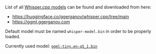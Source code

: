 List of all
[Whisper.cpp models](https://github.com/ggerganov/whisper.cpp/tree/master/models)
can be found and downloaded from here:

- <https://huggingface.co/ggerganov/whisper.cpp/tree/main>
- <https://ggml.ggerganov.com>

Default model must be named `whisper-model.bin` in order to be properly loaded.

Currently used model:
[`ggml-tiny.en-q5_1.bin`](https://huggingface.co/ggerganov/whisper.cpp/blob/main/ggml-tiny.en-q5_1.bin)
